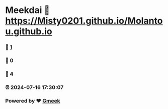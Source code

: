 # Meekdai :link: https://Misty0201.github.io/Molantou.github.io 
### :page_facing_up: [1](https://Misty0201.github.io/Molantou.github.io/tag.html) 
### :speech_balloon: 0 
### :hibiscus: 4 
### :alarm_clock: 2024-07-16 17:30:07 
### Powered by :heart: [Gmeek](https://github.com/Meekdai/Gmeek)
